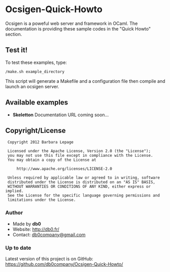 Ocsigen-Quick-Howto
===================

Ocsigen is a poweful web server and framework in OCaml.
The documentation is providing these sample codes in the "Quick Howto" section.


## Test it!

To test these examples, type:

    /make.sh example_directory

This script will generate a Makefile and a configuration file then compile
and launch an ocsigen server.


## Available examples

* __Skeletton__
  Documentation URL coming soon...


## Copyright/License


     Copyright 2012 Barbara Lepage
  
     Licensed under the Apache License, Version 2.0 (the "License");
     you may not use this file except in compliance with the License.
     You may obtain a copy of the License at
  
         http://www.apache.org/licenses/LICENSE-2.0
  
     Unless required by applicable law or agreed to in writing, software
     distributed under the License is distributed on an "AS IS" BASIS,
     WITHOUT WARRANTIES OR CONDITIONS OF ANY KIND, either express or implied.
     See the License for the specific language governing permissions and
     limitations under the License.


### Author

* Made by __db0__
* Website: http://db0.fr/
* Contact: db0company@gmail.com


### Up to date

Latest version of this project is on GitHub:
https://github.com/db0company/Ocsigen-Quick-Howto/
